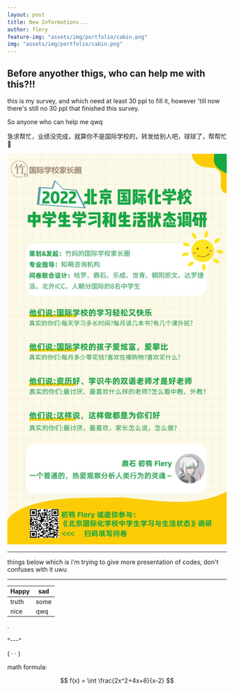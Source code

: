 ```yaml
---
layout: post
title: New Informations...
author: flery
feature-img: "assets/img/portfolio/cabin.png"
img: "assets/img/portfolio/cabin.png"
---
```


## Before anyother thigs, who can help me with this?!!

this is my survey, and which need at least 30 ppl to fill it, however 'till now there's still no 30 ppl that finished this survey.

So anyone who can help me qwq

急求帮忙，业绩没完成，就算你不是国际学校的，转发给别人吧，球球了，帮帮忙🥺

![](/assets/img/mysurvey.jpeg)

---

things below which is i'm trying to give more presentation of codes, don't confuses with it uwu

--------------

| Happy | sad  |  
|-------|------|  
| truth | some |    
| nice  |  qwq |


.

 ^---^

( · · )

math formula:

$$ f(x) = \int \frac{2x^2+4x+6}{x-2} $$

